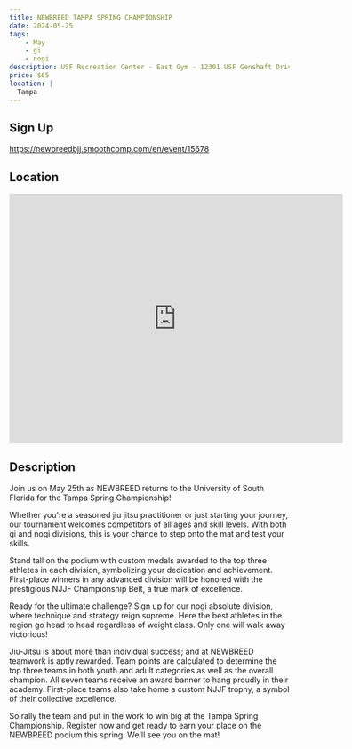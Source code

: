 ```yaml
---
title: NEWBREED TAMPA SPRING CHAMPIONSHIP
date: 2024-05-25
tags:
    - May
    - gi 
    - nogi 
description: USF Recreation Center - East Gym - 12301 USF Genshaft Drive Tampa, FL
price: $65
location: |
  Tampa
---
```

## Sign Up
https://newbreedbjj.smoothcomp.com/en/event/15678

## Location
<iframe src="https://www.google.com/maps/embed?pb=!1m18!1m12!1m3!1d12345.6789!2d-82.4074991!3d28.0604515!2m3!1f0!2f0!3f0!3m2!1i1024!2i768!4f13.1!3m3!1m2!1s0x0%3A0x0!2z28.0604515!5e0!3m2!1sen!2sus!4v1234567890" width="600" height="450" style="border:0;" allowfullscreen="" loading="lazy"></iframe>

## Description
Join us on May 25th as
NEWBREED returns to the University of South Florida for the Tampa Spring Championship!


Whether you're a seasoned jiu jitsu practitioner or just starting your
journey, our tournament welcomes competitors of all ages and skill
levels. With both gi and nogi divisions, this is your chance to step
onto the mat and test your skills.


Stand tall on the podium with custom medals awarded to the top three
athletes in each division, symbolizing your dedication and achievement.
First-place winners in any advanced division will be honored with the
prestigious NJJF Championship Belt, a true mark of excellence.


Ready for the ultimate challenge? Sign up for our nogi absolute
division, where technique and strategy reign supreme. Here the best
athletes in the region go head to head regardless of weight class. Only
one will walk away victorious!


Jiu-Jitsu is about more than individual success; and at NEWBREED
teamwork is aptly rewarded. Team points are calculated to determine the
top three teams in both youth and adult categories as well as the
overall champion. All seven teams receive an award banner to hang
proudly in their academy. First-place teams also take home a custom NJJF
trophy, a symbol of their collective excellence.


So rally the team and put in the work to win big at the Tampa Spring Championship. Register now and get ready to earn your place on the NEWBREED podium this spring. We'll see you on the mat!